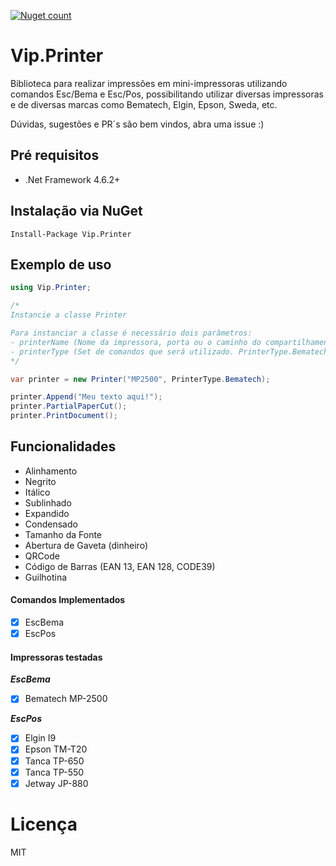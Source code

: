 [![Nuget count](https://img.shields.io/nuget/v/Vip.Printer.svg)](https://www.nuget.org/packages/Vip.Printer/)

# Vip.Printer  

Biblioteca para realizar impressões em mini-impressoras utilizando comandos Esc/Bema e Esc/Pos, possibilitando utilizar diversas impressoras e de diversas marcas como Bematech, Elgin, Epson, Sweda, etc.

Dúvidas, sugestões e PR´s são bem vindos, abra uma issue :)

## Pré requisitos

- .Net Framework 4.6.2+

## Instalação via NuGet

```
Install-Package Vip.Printer
```

## Exemplo de uso

```c#
using Vip.Printer;

/* 
Instancie a classe Printer

Para instanciar a classe é necessário dois parâmetros:
- printerName (Nome da impressora, porta ou o caminho do compartilhamento)
- printerType (Set de comandos que será utilizado. PrinterType.Bematech ou PrinterType.Epson)
*/ 

var printer = new Printer("MP2500", PrinterType.Bematech); 

printer.Append("Meu texto aqui!");
printer.PartialPaperCut();
printer.PrintDocument();
```

## Funcionalidades

- Alinhamento
- Negrito
- Itálico
- Sublinhado
- Expandido
- Condensado
- Tamanho da Fonte
- Abertura de Gaveta (dinheiro)
- QRCode
- Código de Barras (EAN 13, EAN 128, CODE39)
- Guilhotina

#### Comandos Implementados

* [x] EscBema
* [x] EscPos

#### Impressoras testadas

**_EscBema_**

* [x] Bematech MP-2500

**_EscPos_**

* [x] Elgin I9
* [x] Epson TM-T20
* [x] Tanca TP-650
* [x] Tanca TP-550
* [x] Jetway JP-880

# Licença
MIT


